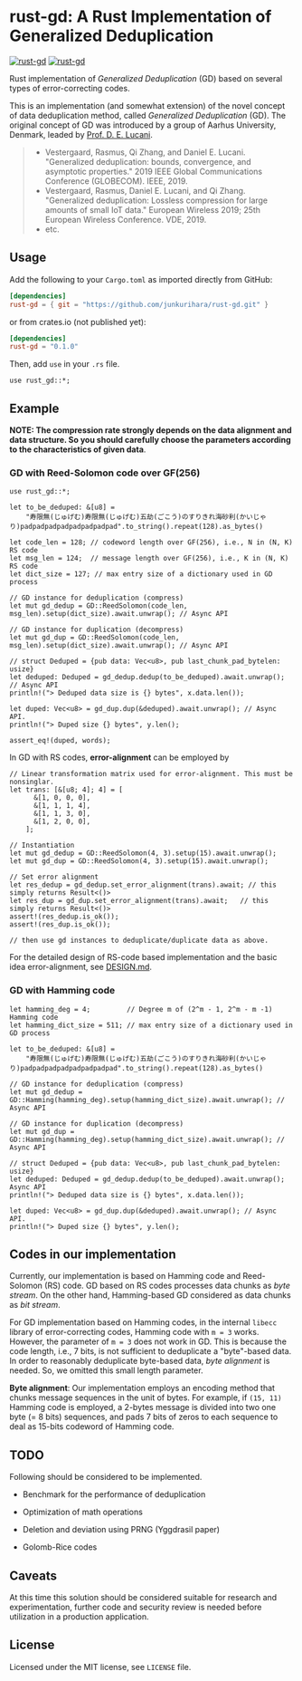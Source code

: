 # rust-gd: A Rust Implementation of Generalized Deduplication
[![rust-gd](https://img.shields.io/crates/v/rust-gd.svg)](https://crates.io/crates/rust-gd) [![rust-gd](https://docs.rs/rust-gd/badge.svg)](https://docs.rs/rust-gd)

Rust implementation of *Generalized Deduplication* (GD) based on several types of error-correcting codes.

This is an implementation (and somewhat extension) of the novel concept of data deduplication method, called *Generalized Deduplication* (GD). The original concept of GD was introduced by a group of Aarhus University, Denmark, leaded by [Prof. D. E. Lucani](https://pure.au.dk/portal/en/persons/daniel-enrique-lucani-roetter(c4e78b1e-4dd6-460f-9c44-1a44771ce01a).html).

> - Vestergaard, Rasmus, Qi Zhang, and Daniel E. Lucani. "Generalized deduplication: bounds, convergence, and asymptotic properties." 2019 IEEE Global Communications Conference (GLOBECOM). IEEE, 2019.
> - Vestergaard, Rasmus, Daniel E. Lucani, and Qi Zhang. "Generalized deduplication: Lossless compression for large amounts of small IoT data." European Wireless 2019; 25th European Wireless Conference. VDE, 2019.
> - etc.

## Usage

Add the following to your `Cargo.toml` as imported directly from GitHub:

```toml:Cargo.toml
[dependencies]
rust-gd = { git = "https://github.com/junkurihara/rust-gd.git" }
```

or from crates.io (not published yet):

```toml:Cargo.toml
[dependencies]
rust-gd = "0.1.0"
```

Then, add `use` in your `.rs` file.

```rust:
use rust_gd::*;
```

## Example

**NOTE: The compression rate strongly depends on the data alignment and data structure. So you should carefully choose the parameters according to the characteristics of given data**.

### GD with Reed-Solomon code over GF(256)

```rust:
use rust_gd::*;

let to_be_deduped: &[u8] =
    "寿限無(じゅげむ)寿限無(じゅげむ)五劫(ごこう)のすりきれ海砂利(かいじゃり)padpadpadpadpadpadpadpad".to_string().repeat(128).as_bytes()

let code_len = 128; // codeword length over GF(256), i.e., N in (N, K) RS code
let msg_len = 124;  // message length over GF(256), i.e., K in (N, K) RS code
let dict_size = 127; // max entry size of a dictionary used in GD process

// GD instance for deduplication (compress)
let mut gd_dedup = GD::ReedSolomon(code_len, msg_len).setup(dict_size).await.unwrap(); // Async API

// GD instance for duplication (decompress)
let mut gd_dup = GD::ReedSolomon(code_len, msg_len).setup(dict_size).await.unwrap(); // Async API

// struct Deduped = {pub data: Vec<u8>, pub last_chunk_pad_bytelen: usize}
let deduped: Deduped = gd_dedup.dedup(to_be_deduped).await.unwrap(); // Async API
println!("> Deduped data size is {} bytes", x.data.len());

let duped: Vec<u8> = gd_dup.dup(&deduped).await.unwrap(); // Async API.
println!("> Duped size {} bytes", y.len();

assert_eq!(duped, words);
```

In GD with RS codes, **error-alignment** can be employed by

```rust:
// Linear transformation matrix used for error-alignment. This must be nonsinglar.
let trans: [&[u8; 4]; 4] = [
      &[1, 0, 0, 0],
      &[1, 1, 1, 4],
      &[1, 1, 3, 0],
      &[1, 2, 0, 0],
    ];

// Instantiation
let mut gd_dedup = GD::ReedSolomon(4, 3).setup(15).await.unwrap();
let mut gd_dup = GD::ReedSolomon(4, 3).setup(15).await.unwrap();

// Set error alignment
let res_dedup = gd_dedup.set_error_alignment(trans).await; // this simply returns Result<()>
let res_dup = gd_dup.set_error_alignment(trans).await;   // this simply returns Result<()>
assert!(res_dedup.is_ok());
assert!(res_dup.is_ok());

// then use gd instances to deduplicate/duplicate data as above.
```

For the detailed design of RS-code based implementation and the basic idea error-alignment, see [DESIGN.md](./DESIGN.md).

### GD with Hamming code

```rust:
let hamming_deg = 4;         // Degree m of (2^m - 1, 2^m - m -1) Hamming code
let hamming_dict_size = 511; // max entry size of a dictionary used in GD process

let to_be_deduped: &[u8] =
    "寿限無(じゅげむ)寿限無(じゅげむ)五劫(ごこう)のすりきれ海砂利(かいじゃり)padpadpadpadpadpadpadpad".to_string().repeat(128).as_bytes()

// GD instance for deduplication (compress)
let mut gd_dedup = GD::Hamming(hamming_deg).setup(hamming_dict_size).await.unwrap(); // Async API

// GD instance for duplication (decompress)
let mut gd_dup = GD::Hamming(hamming_deg).setup(hamming_dict_size).await.unwrap(); // Async API

// struct Deduped = {pub data: Vec<u8>, pub last_chunk_pad_bytelen: usize}
let deduped: Deduped = gd_dedup.dedup(to_be_deduped).await.unwrap(); Async API
println!("> Deduped data size is {} bytes", x.data.len());

let duped: Vec<u8> = gd_dup.dup(&deduped).await.unwrap(); // Async API.
println!("> Duped size {} bytes", y.len();
```

## Codes in our implementation

Currently, our implementation is based on Hamming code and Reed-Solomon (RS) code. GD based on RS codes processes data chunks as *byte stream*. On the other hand, Hamming-based GD considered as data chunks as *bit stream*.

For GD implementation based on Hamming codes, in the internal `libecc` library of error-correcting codes, Hamming code with `m = 3` works. However, the parameter of `m = 3` does not work in GD. This is because the code length, i.e., 7 bits, is not sufficient to deduplicate a "byte"-based data. In order to reasonably deduplicate byte-based data, *byte alignment* is needed. So, we omitted this small length parameter.

**Byte alignment**: Our implementation employs an encoding method that chunks message sequences in the unit of bytes. For example, if `(15, 11)` Hamming code is employed, a 2-bytes message is divided into two one byte (= 8 bits) sequences, and pads 7 bits of zeros to each sequence to deal as 15-bits codeword of Hamming code.

## TODO

Following should be considered to be implemented.

- Benchmark for the performance of deduplication

- Optimization of math operations

- Deletion and deviation using PRNG (Yggdrasil paper)

- Golomb-Rice codes

## Caveats

At this time this solution should be considered suitable for research and experimentation, further code and security review is needed before utilization in a production application.

## License

Licensed under the MIT license, see `LICENSE` file.
